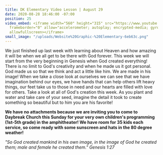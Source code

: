```yaml
---
title: DK Elementary Video Lesson | August 29
date: 2020-08-28 18:46:00 -07:00
position: 25
video_embed: <iframe width="560" height="315" src="https://www.youtube.com/embed/QsUtg8mS3_g"
  frameborder="0" allow="accelerometer; autoplay; encrypted-media; gyroscope; picture-in-picture"
  allowfullscreen></iframe>
small_image: "/uploads/Website%20Graphic-%20Elementary-6eb63c.png"
---
```


We just finished up last week with learning about Heaven and how amazing it will be when we all get to be there with God forever. This week we will start from the very beginning in Genesis when God created everything! There is no limit to God's creativity and when he made us it got personal. God made us so that we think and act a little like him. We are made in his image! When we take a close look at ourselves we can see that we have imagination behind our eyes, we have hands that can help others lift heavy things, our feet take us to those in need and our hearts are filled with love for others. Take a look at all of God's creation this week. As you plant and water and take care of your seed, imagine the detail it took to create something so beautiful but to him you are his favorite!

**We have no attachments because we are inviting you to come to Daybreak Church this Sunday for your very own children's programming (1st-5th grade) in the amphitheater! We have room for 35 kids each service, so come ready with some sunscreen and hats in the 80 degree weather!**

*"So God created mankind in his own image, in the image of God he created them; male and female he created them." Genesis 1:27*
